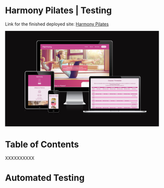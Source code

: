 # Harmony Pilates | Testing

Link for the finished deployed site: [Harmony Pilates](https://saziosu.github.io/harmony-pilates/)

![](assets/images/readme/responsive.png)


# Table of Contents

XXXXXXXXXX

# Automated Testing

